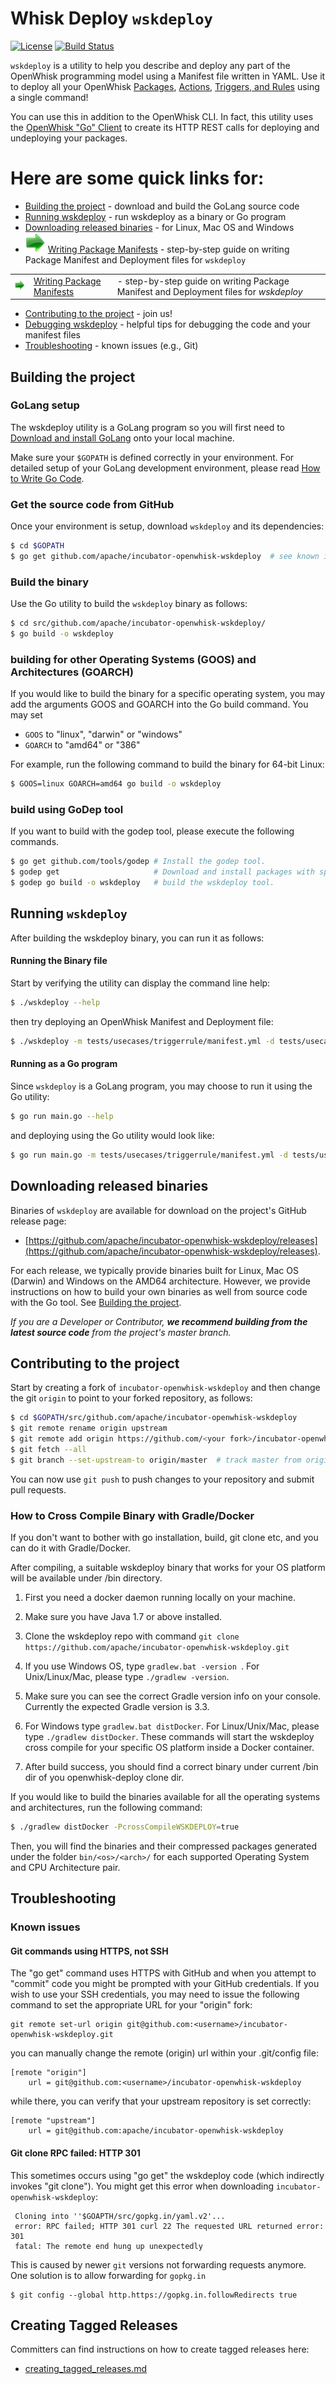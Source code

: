 # Whisk Deploy `wskdeploy`

[![License](https://img.shields.io/badge/license-Apache--2.0-blue.svg)](http://www.apache.org/licenses/LICENSE-2.0)
[![Build Status](https://travis-ci.org/apache/incubator-openwhisk-wskdeploy.svg?branch=master)](https://travis-ci.org/apache/incubator-openwhisk-wskdeploy)

`wskdeploy` is a utility to help you describe and deploy any part of the OpenWhisk programming model using a Manifest file written in YAML. Use it to deploy all your OpenWhisk [Packages](https://github.com/apache/incubator-openwhisk/blob/master/docs/packages.md), [Actions](https://github.com/apache/incubator-openwhisk/blob/master/docs/actions.md), [Triggers, and Rules](https://github.com/apache/incubator-openwhisk/blob/master/docs/triggers_rules.md) using a single command!

You can use this in addition to the OpenWhisk CLI.  In fact, this utility uses the [OpenWhisk "Go" Client](https://github.com/apache/incubator-openwhisk-client-go) to create its HTTP REST calls for deploying and undeploying your packages.

# Here are some quick links for:

- [Building the project](#building-the-project) - download and build the GoLang source code
- [Running wskdeploy](#running-wskdeploy) - run wskdeploy as a binary or Go program
- [Downloading released binaries](#downloading-released-binaries) - for Linux, Mac OS and Windows
- ![](docs/images/green_arrow_32x32.png) [Writing Package Manifests](docs/programming_guide.md#wskdeploy-utility-by-example) - step-by-step guide on writing Package Manifest and Deployment files for ```wskdeploy```

<html>
<table style="border:0">
<tr>
    <td><img src="docs/images/green_arrow_32x32.png"></td><td><a href="docs/programming_guide.md#wskdeploy-utility-by-example">Writing Package Manifests</a></td><td>- step-by-step guide on writing Package Manifest and Deployment files for <em><i>wskdeploy</i></em></td>
</tr>
</table>
</html>

- [Contributing to the project](#contributing-to-the-project) - join us!
- [Debugging wskdeploy](docs/wskdeploy_debugging.md) - helpful tips for debugging the code and your manifest files
- [Troubleshooting](#troubleshooting) - known issues (e.g., Git)

<!-- ----------------------------------------------------------------------------- -->
## Building the project

### GoLang setup

The wskdeploy utility is a GoLang program so you will first need to [Download and install GoLang](https://golang.org/doc/install) onto your local machine.

Make sure your `$GOPATH` is defined correctly in your environment. For detailed setup of your GoLang development environment, please read [How to Write Go Code](https://golang.org/doc/code.html).


### Get the source code from GitHub

Once your environment is setup, download `wskdeploy` and its dependencies:

```sh
$ cd $GOPATH
$ go get github.com/apache/incubator-openwhisk-wskdeploy  # see known issues below if you get an error
```

### Build the binary

Use the Go utility to build the ```wskdeploy``` binary as follows:
```sh
$ cd src/github.com/apache/incubator-openwhisk-wskdeploy/
$ go build -o wskdeploy
```

### building for other Operating Systems (GOOS) and Architectures (GOARCH)

If you would like to build the binary for a specific operating system, you may add the arguments GOOS and GOARCH into the Go build command. You may set
- ```GOOS``` to "linux", "darwin" or "windows"
- ```GOARCH``` to "amd64" or "386"

For example, run the following command to build the binary for 64-bit Linux:

```sh
$ GOOS=linux GOARCH=amd64 go build -o wskdeploy
```

### build using GoDep tool

If you want to build with the godep tool, please execute the following commands.

```sh
$ go get github.com/tools/godep # Install the godep tool.
$ godep get                     # Download and install packages with specified dependencies.
$ godep go build -o wskdeploy   # build the wskdeploy tool.
```

<!-- ----------------------------------------------------------------------------- -->

## Running ```wskdeploy```

After building the wskdeploy binary, you can run it as follows:

#### Running the Binary file

Start by verifying the utility can display the command line help:
```sh
$ ./wskdeploy --help
```

then try deploying an OpenWhisk Manifest and Deployment file:
```sh
$ ./wskdeploy -m tests/usecases/triggerrule/manifest.yml -d tests/usecases/triggerrule/deployment.yml
```

#### Running as a Go program

Since ```wskdeploy``` is a GoLang program, you may choose to run it using the Go utility:
```sh
$ go run main.go --help
```

and deploying using the Go utility would look like:
```sh
$ go run main.go -m tests/usecases/triggerrule/manifest.yml -d tests/usecases/triggerrule/deployment.yml
```
<!-- ----------------------------------------------------------------------------- -->

## Downloading released binaries

Binaries of `wskdeploy` are available for download on the project's GitHub release page:
- [https://github.com/apache/incubator-openwhisk-wskdeploy/releases](https://github.com/apache/incubator-openwhisk-wskdeploy/releases).

For each release, we typically provide binaries built for Linux, Mac OS (Darwin) and Windows on the AMD64 architecture. However, we provide instructions on how to build your own binaries as well from source code with the Go tool.  See [Building the project](#building-the-project).

_If you are a Developer or Contributor, **we recommend building from the latest source code** from the project's master branch._

<!-- ----------------------------------------------------------------------------- -->

## Contributing to the project

Start by creating a fork of `incubator-openwhisk-wskdeploy` and then change the git `origin` to point to your forked repository, as follows:

```sh
$ cd $GOPATH/src/github.com/apache/incubator-openwhisk-wskdeploy
$ git remote rename origin upstream
$ git remote add origin https://github.com/<your fork>/incubator-openwhisk-wskdeploy
$ git fetch --all
$ git branch --set-upstream-to origin/master  # track master from origin now
```

You can now use `git push` to push changes to your repository and submit pull requests.

### How to Cross Compile Binary with Gradle/Docker

If you don't want to bother with go installation, build, git clone etc, and you can do it with Gradle/Docker.

After compiling, a suitable wskdeploy binary that works for your OS platform will be available under /bin directory.

1. First you need a docker daemon running locally on your machine.

2. Make sure you have Java 1.7 or above installed.

3. Clone the wskdeploy repo with command ```git clone https://github.com/apache/incubator-openwhisk-wskdeploy.git```

4. If you use Windows OS, type ```gradlew.bat -version ```. For Unix/Linux/Mac, please type ```./gradlew -version```.

5. Make sure you can see the correct Gradle version info on your console. Currently the expected Gradle
version is 3.3.

6. For Windows type ```gradlew.bat distDocker```. For Linux/Unix/Mac, please type ```./gradlew distDocker```. These
commands will start the wskdeploy cross compile for your specific OS platform inside a Docker container.

7. After build success, you should find a correct binary under current /bin dir of you openwhisk-deploy clone dir.

If you would like to build the binaries available for all the operating systems and architectures, run the following command:

```sh
$ ./gradlew distDocker -PcrossCompileWSKDEPLOY=true
```

Then, you will find the binaries and their compressed packages generated under the folder ```bin/<os>/<arch>/``` for each supported Operating System and CPU Architecture pair.

<!-- ----------------------------------------------------------------------------- -->

## Troubleshooting

### Known issues

#### Git commands using HTTPS, not SSH

The "go get" command uses HTTPS with GitHub and when you attempt to "commit" code you might be prompted with your GitHub credentials.  If you wish to use your SSH credentials, you may need to issue the following command to set the appropriate URL for your "origin" fork:

```
git remote set-url origin git@github.com:<username>/incubator-openwhisk-wskdeploy.git
```

<or> you can manually change the remote (origin) url within your .git/config file:
```
[remote "origin"]
    url = git@github.com:<username>/incubator-openwhisk-wskdeploy
```

while there, you can verify that your upstream repository is set correctly:
```
[remote "upstream"]
    url = git@github.com:apache/incubator-openwhisk-wskdeploy
```

#### Git clone RPC failed: HTTP 301

This sometimes occurs using "go get" the wskdeploy code (which indirectly invokes "git clone"). You might get this error when downloading `incubator-openwhisk-wskdeploy`:

     Cloning into ''$GOAPTH/src/gopkg.in/yaml.v2'...
     error: RPC failed; HTTP 301 curl 22 The requested URL returned error: 301
     fatal: The remote end hung up unexpectedly

This is caused by newer `git` versions not forwarding requests anymore. One solution is to allow forwarding for `gopkg.in`

```
$ git config --global http.https://gopkg.in.followRedirects true
```

## Creating Tagged Releases

Committers can find instructions on how to create tagged releases here:
- [creating_tagged_releases.md](https://github.com/apache/incubator-openwhisk-wskdeploy/tree/master/docs/creating_tagged_releases.md)
